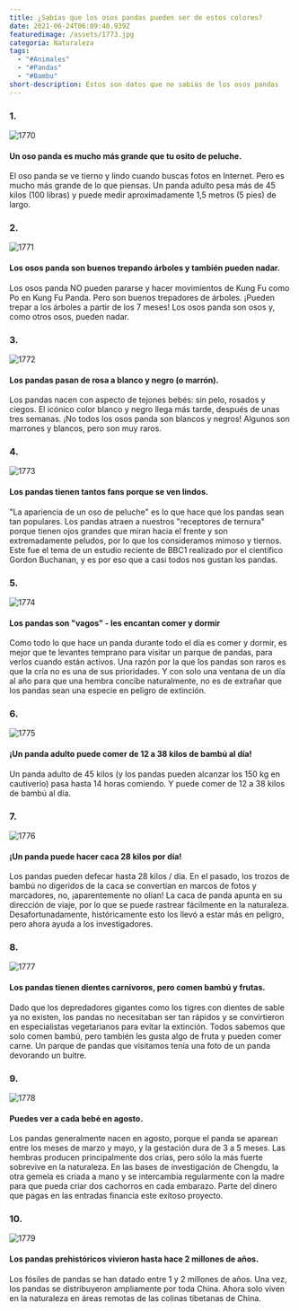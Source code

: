 ```yaml
---
title: ¿Sabías que los osos pandas pueden ser de estos colores?
date: 2021-06-24T06:09:40.939Z
featuredimage: /assets/1773.jpg
categoria: Naturaleza
tags:
  - "#Animales"
  - "#Pandas"
  - "#Bambu"
short-description: Estos son datos que no sabias de los osos pandas
---
```

### 1.

![1770](/assets/1770.jpg "1770")

#### Un oso panda es mucho más grande que tu osito de peluche.


El oso panda se ve tierno y lindo cuando buscas fotos en Internet. Pero es mucho más grande de lo que piensas.
Un panda adulto pesa más de 45 kilos (100 libras) y puede medir aproximadamente 1,5 metros (5 pies) de largo.

### 2.

![1771](/assets/1771.jpg "1771")

#### Los osos panda son buenos trepando árboles y también pueden nadar.


Los osos panda NO pueden pararse y hacer movimientos de Kung Fu como Po en Kung Fu Panda. Pero son buenos trepadores de árboles. ¡Pueden trepar a los árboles a partir de los 7 meses!
Los osos panda son osos y, como otros osos, pueden nadar.

### 3.

![1772](/assets/1772.jpg "1772")

#### Los pandas pasan de rosa a blanco y negro (o marrón).


Los pandas nacen con aspecto de tejones bebés: sin pelo, rosados y ciegos. El icónico color blanco y negro llega más tarde, después de unas tres semanas.
¡No todos los osos panda son blancos y negros! Algunos son marrones y blancos, pero son muy raros.

### 4.

![1773](/assets/1773.jpg "1773")

#### Los pandas tienen tantos fans porque se ven lindos.


"La apariencia de un oso de peluche" es lo que hace que los pandas sean tan populares. Los pandas atraen a nuestros "receptores de ternura" porque tienen ojos grandes que miran hacia el frente y son extremadamente peludos, por lo que los consideramos mimoso y tiernos.
Este fue el tema de un estudio reciente de BBC1 realizado por el científico Gordon Buchanan, y es por eso que a casi todos nos gustan los pandas.

### 5.

![1774](/assets/1774.jpg "1774")

####  Los pandas son "vagos" - les encantan comer y dormir


Como todo lo que hace un panda durante todo el día es comer y dormir, es mejor que te levantes temprano para visitar un parque de pandas, para verlos cuando están activos.
Una razón por la que los pandas son raros es que la cría no es una de sus prioridades. Y con solo una ventana de un día al año para que una hembra concibe naturalmente, no es de extrañar que los pandas sean una especie en peligro de extinción.

### 6.

![1775](/assets/1775.jpg "1775")

#### ¡Un panda adulto puede comer de 12 a 38 kilos de bambú al día!


Un panda adulto de 45 kilos (y los pandas pueden alcanzar los 150 kg en cautiverio) pasa hasta 14 horas comiendo. Y puede comer de 12 a 38 kilos de bambú al día.

### 7.

![1776](/assets/1776.jpg "1776")

#### ¡Un panda puede hacer caca 28 kilos por día!


Los pandas pueden defecar hasta 28 kilos / día. En el pasado, los trozos de bambú no digeridos de la caca se convertían en marcos de fotos y marcadores, no, ¡aparentemente no olían!
La caca de panda apunta en su dirección de viaje, por lo que se puede rastrear fácilmente en la naturaleza. Desafortunadamente, históricamente esto los llevó a estar más en peligro, pero ahora ayuda a los investigadores.

### 8.

![1777](/assets/1777.jpg "1777")

#### Los pandas tienen dientes carnivoros, pero comen bambú y frutas.


Dado que los depredadores gigantes como los tigres con dientes de sable ya no existen, los pandas no necesitaban ser tan rápidos y se convirtieron en especialistas vegetarianos para evitar la extinción.
Todos sabemos que solo comen bambú, pero también les gusta algo de fruta y pueden comer carne. Un parque de pandas que visitamos tenía una foto de un panda devorando un buitre.

### 9.

![1778](/assets/1778.jpg "1778")

#### Puedes ver a cada bebé en agosto.


Los pandas generalmente nacen en agosto, porque el panda se aparean entre los meses de marzo y mayo, y la gestación dura de 3 a 5 meses.
Las hembras producen principalmente dos crías, pero sólo la más fuerte sobrevive en la naturaleza. En las bases de investigación de Chengdu, la otra gemela es criada a mano y se intercambia regularmente con la madre para que pueda criar dos cachorros en cada embarazo. Parte del dinero que pagas en las entradas financia este exitoso proyecto.

### 10.

![1779](/assets/1779.jpg "1779")

#### Los pandas prehistóricos vivieron hasta hace 2 millones de años.


Los fósiles de pandas se han datado entre 1 y 2 millones de años. Una vez, los pandas se distribuyeron ampliamente por toda China. Ahora solo viven en la naturaleza en áreas remotas de las colinas tibetanas de China.